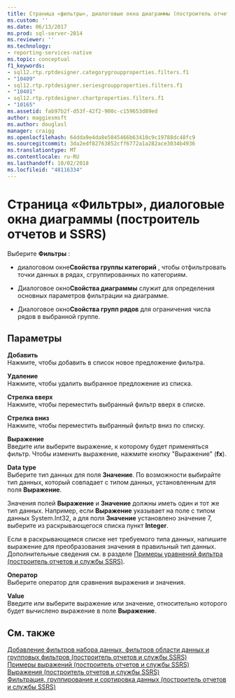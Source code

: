 ```yaml
---
title: Страница «фильтры», диалоговые окна диаграммы (построитель отчетов и службы SSRS) | Документация Майкрософт
ms.custom: ''
ms.date: 06/13/2017
ms.prod: sql-server-2014
ms.reviewer: ''
ms.technology:
- reporting-services-native
ms.topic: conceptual
f1_keywords:
- sql12.rtp.rptdesigner.categorygroupproperties.filters.f1
- "10409"
- sql12.rtp.rptdesigner.seriesgroupproperties.filters.f1
- "10401"
- sql12.rtp.rptdesigner.chartproperties.filters.f1
- "10165"
ms.assetid: fab97b2f-d53f-42f2-900c-c159653d89ed
author: maggiesmsft
ms.author: douglasl
manager: craigg
ms.openlocfilehash: 64dda9e4da8e5045466b63410c9c19788dc48fc9
ms.sourcegitcommit: 3da2edf82763852cff6772a1a282ace3034b4936
ms.translationtype: MT
ms.contentlocale: ru-RU
ms.lasthandoff: 10/02/2018
ms.locfileid: "48116334"
---
```

# <a name="filters-page-chart-dialog-boxes-report-builder-and-ssrs"></a>Страница «Фильтры», диалоговые окна диаграммы (построитель отчетов и SSRS)
  Выберите **Фильтры** :  
  
-   диалоговом окне**Свойства группы категорий** , чтобы отфильтровать точки данных в рядах, сгруппированных по категориям.  
  
-   Диалоговое окно**Свойства диаграммы** служит для определения основных параметров фильтрации на диаграмме.  
  
-   Диалоговое окно**Свойства групп рядов** для ограничения числа рядов в выбранной группе.  
  
## <a name="options"></a>Параметры  
 **Добавить**  
 Нажмите, чтобы добавить в список новое предложение фильтра.  
  
 **Удаление**  
 Нажмите, чтобы удалить выбранное предложение из списка.  
  
 **Стрелка вверх**  
 Нажмите, чтобы переместить выбранный фильтр вверх в списке.  
  
 **Стрелка вниз**  
 Нажмите, чтобы переместить выбранный фильтр вниз по списку.  
  
 **Выражение**  
 Введите или выберите выражение, к которому будет применяться фильтр. Чтобы изменить выражение, нажмите кнопку "Выражение" (**fx**).  
  
 **Data type**  
 Выберите тип данных для поля **Значение**. По возможности выбирайте тип данных, который совпадает с типом данных, установленным для поля **Выражение**.  
  
 Значения полей **Выражение** и **Значение** должны иметь один и тот же тип данных. Например, если **Выражение** указывает на поле с типом данных System.Int32, а для поля **Значение** установлено значение 7, выберите из раскрывающегося списка пункт **Integer**.  
  
 Если в раскрывающемся списке нет требуемого типа данных, напишите выражение для преобразования значения в правильный тип данных. Дополнительные сведения см. в разделе [Примеры уравнений фильтра (построитель отчетов и службы SSRS)](report-design/filter-equation-examples-report-builder-and-ssrs.md).  
  
 **Оператор**  
 Выберите оператор для сравнения выражения и значения.  
  
 **Value**  
 Введите или выберите выражение или значение, относительно которого будет вычислено выражение в поле **Выражение**.  
  
## <a name="see-also"></a>См. также  
 [Добавление фильтров набора данных, фильтров области данных и групповых фильтров (построитель отчетов и службы SSRS)](report-design/add-dataset-filters-data-region-filters-and-group-filters.md)   
 [Примеры выражений (построитель отчетов и службы SSRS)](report-design/expression-examples-report-builder-and-ssrs.md)   
 [Выражения (построитель отчетов и службы SSRS)](report-design/expressions-report-builder-and-ssrs.md)   
 [Фильтрация, группирование и сортировка данных &#40;построитель отчетов и службы SSRS&#41;](report-design/filter-group-and-sort-data-report-builder-and-ssrs.md)  
  
  
